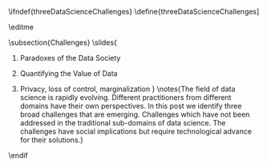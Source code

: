 \ifndef{threeDataScienceChallenges}
\define{threeDataScienceChallenges]

\editme

\subsection{Challenges}
\slides{
1. Paradoxes of the Data Society

2. Quantifying the Value of Data

3. Privacy, loss of control, marginalization
}
\notes{The field of data science is rapidly evolving. Different practitioners from different domains have their own perspectives. In this post we identify three broad challenges that are emerging. Challenges which have not been addressed in the traditional sub-domains of data science. The challenges have social implications but require technological advance for their solutions.}

\endif
